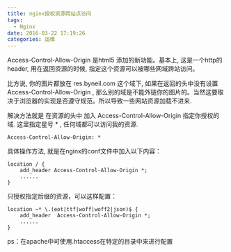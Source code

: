 ```yaml
---
title: nginx授权资源跨站点访问
tags:
  - Nginx
date: 2016-03-22 17:19:26
categories: 运维
---
```


Access-Control-Allow-Origin 是html5 添加的新功能。基本上, 这是一个http的header, 用在返回资源的时候, 指定这个资源可以被哪些网域跨站访问。

比方说, 你的图片都放在 res.byneil.com 这个域下, 如果在返回的头中没有设置Access-Control-Allow-Origin , 那么别的域是不能外链你的图片的。当然这要取决于浏览器的实现是否遵守规范。所以导致一些网站资源加载不进来.

解决方法就是 在资源的头中 加入 Access-Control-Allow-Origin 指定你授权的域. 这里指定星号 * , 任何域都可以访问我的资源.
```
Access-Control-Allow-Origin: *
```

具体操作方法, 就是在nginx的conf文件中加入以下内容：
```
location / {
    add_header Access-Control-Allow-Origin *;
    ......
}
```

只授权指定后缀的资源，可以这样配置：
```
location ~* \.(eot|ttf|woff|woff2|json)$ {
    add_header  Access-Control-Allow-Origin *;
    ......
}

```

ps：在apache中可使用.htaccess在特定的目录中来进行配置

